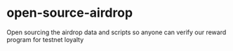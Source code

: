 # open-source-airdrop
Open sourcing the airdrop data and scripts so anyone can verify our reward program for testnet loyalty
